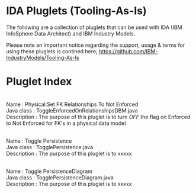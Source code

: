 IDA Pluglets (Tooling-As-Is)
============================

The following are a collection of pluglets that can be used with IDA (IBM InfoSphere Data Architect) and IBM Industry Models.

Please note an important notice regarding the support, usage & terms for using these pluglets is contined here;
https://github.com/IBM-IndustryModels/Tooling-As-Is


Pluglet Index
==============

<br>Name : Physical:Set FK Relationships To Not Enforced
<br>Java class : ToggleEnforcedOnRelationshipsDBM.java
<br>Description : The purpose of this pluglet is to turn *OFF* the flag on Enforced to Not Enforced for FK's in a physical data model</br>


<br>Name : Toggle Persistence
<br>Java class : TogglePersistence.java
<br>Description : The purpose of this pluglet is to xxxxx</br>


<br>Name : Toggle PersistenceDiagram
<br>Java class : TogglePersistenceDiagram.java
<br>Description : The purpose of this pluglet is to xxxxx</br>
